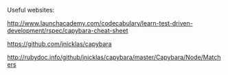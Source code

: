 Useful websites:

http://www.launchacademy.com/codecabulary/learn-test-driven-development/rspec/capybara-cheat-sheet

https://github.com/jnicklas/capybara

http://rubydoc.info/github/jnicklas/capybara/master/Capybara/Node/Matchers


